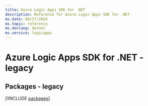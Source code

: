 ```yaml
---
title: Azure Logic Apps SDK for .NET
description: Reference for Azure Logic Apps SDK for .NET
ms.date: 08/27/2024
ms.topic: reference
ms.devlang: dotnet
ms.service: logicapps
---
```

# Azure Logic Apps SDK for .NET - legacy
## Packages - legacy
[!INCLUDE [packages](logic-apps-index.md)]